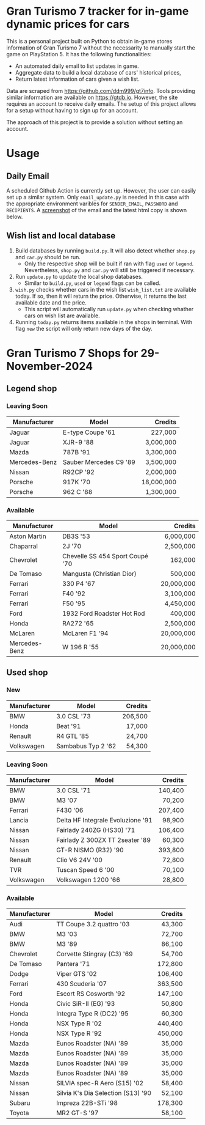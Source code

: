 # Gran Turismo 7 tracker for in-game dynamic prices for cars

This is a personal project built on Python to obtain in-game stores information of Gran Turismo 7 without the necessarity to manually start the game on PlayStation 5. It has the following functionalities:

- An automated daily email to list updates in game.
- Aggregate data to build a local database of cars' historical prices,
- Return latest information of cars given a wish list.

Data are scraped from https://github.com/ddm999/gt7info. Tools providing similar information are available on https://gtdb.io. However, the site requires an account to receive daily emails. The setup of this project allows for a setup without having to sign up for an account.

The approach of this project is to provide a solution without setting an account.

# Usage

## Daily Email

A scheduled Github Action is currently set up. However, the user can easily set up a similar system. Only `email_update.py` is needed in this case with the appropriate environment varibles for `SENDER_EMAIL`, `PASSWORD` and `RECIPIENTS`. A [screenshot](https://raw.githubusercontent.com/marcohoucheng/Gran-Turismo-7-Price-Tracker/main/data/email_screenshot.png) of the email and the latest html copy is shown below.

## Wish list and local database

1. Build databases by running `build.py`. It will also detect whether `shop.py` and `car.py` should be run.
    - Only the respective shop will be built if ran with flag `used` or `legend`. Nevertheless, `shop.py` and `car.py` will still be triggered if necessary.
2. Run `update.py` to update the local shop databases.
    - Similar to `build.py`, `used` or `legend` flags can be called.
3. `wish.py` checks whether cars in the wish list `wish_list.txt` are available today. If so, then it will return the price. Otherwise, it returns the last available date and the price.
    - This script will automatically run `update.py` when checking whather cars on wish list are available.
4. Running `today.py` returns items available in the shops in terminal. With flag `new` the script will only return new days of the day.


# Gran Turismo 7 Shops for 29-November-2024



## Legend shop

### Leaving Soon
 | Manufacturer | Model | Credits |
 | --- | --- | --: |
|Jaguar|E-type Coupe '61|227,000|
|Jaguar|XJR-9 '88|3,000,000|
|Mazda|787B '91|3,300,000|
|Mercedes-Benz|Sauber Mercedes C9 '89|3,500,000|
|Nissan|R92CP '92|2,000,000|
|Porsche|917K '70|18,000,000|
|Porsche|962 C '88|1,300,000|

### Available
 | Manufacturer | Model | Credits |
 | --- | --- | --: |
|Aston Martin|DB3S '53|6,000,000|
|Chaparral|2J '70|2,500,000|
|Chevrolet|Chevelle SS 454 Sport Coupé '70|162,000|
|De Tomaso|Mangusta (Christian Dior)|500,000|
|Ferrari|330 P4 '67|20,000,000|
|Ferrari|F40 '92|3,100,000|
|Ferrari|F50 '95|4,450,000|
|Ford|1932 Ford Roadster Hot Rod|400,000|
|Honda|RA272 '65|2,500,000|
|McLaren|McLaren F1 '94|20,000,000|
|Mercedes-Benz|W 196 R '55|20,000,000|


## Used shop

### New
 | Manufacturer | Model | Credits |
 | --- | --- | --: |
|BMW|3.0 CSL '73|206,500|
|Honda|Beat '91|17,000|
|Renault|R4 GTL '85|24,700|
|Volkswagen|Sambabus Typ 2 '62|54,300|

### Leaving Soon
 | Manufacturer | Model | Credits |
 | --- | --- | --: |
|BMW|3.0 CSL '71|140,400|
|BMW|M3 '07|70,200|
|Ferrari|F430 '06|207,400|
|Lancia|Delta HF Integrale Evoluzione '91|98,900|
|Nissan|Fairlady 240ZG (HS30) '71|106,400|
|Nissan|Fairlady Z 300ZX TT 2seater '89|60,300|
|Nissan|GT-R NISMO (R32) '90|393,800|
|Renault|Clio V6 24V '00|72,800|
|TVR|Tuscan Speed 6 '00|70,100|
|Volkswagen|Volkswagen 1200 '66|28,800|

### Available
 | Manufacturer | Model | Credits |
 | --- | --- | --: |
|Audi|TT Coupe 3.2 quattro '03|43,300|
|BMW|M3 '03|72,700|
|BMW|M3 '89|86,100|
|Chevrolet|Corvette Stingray (C3) '69|54,700|
|De Tomaso|Pantera '71|172,800|
|Dodge|Viper GTS '02|106,400|
|Ferrari|430 Scuderia '07|363,500|
|Ford|Escort RS Cosworth '92|147,100|
|Honda|Civic SiR-II (EG) '93|50,800|
|Honda|Integra Type R (DC2) '95|60,300|
|Honda|NSX Type R '02|440,400|
|Honda|NSX Type R '92|450,000|
|Mazda|Eunos Roadster (NA) '89|35,000|
|Mazda|Eunos Roadster (NA) '89|35,000|
|Mazda|Eunos Roadster (NA) '89|35,000|
|Mazda|Eunos Roadster (NA) '89|35,000|
|Nissan|SILVIA spec-R Aero (S15) '02|58,400|
|Nissan|Silvia K's Dia Selection (S13) '90|52,100|
|Subaru|Impreza 22B-STi '98|178,300|
|Toyota|MR2 GT-S '97|58,100|
